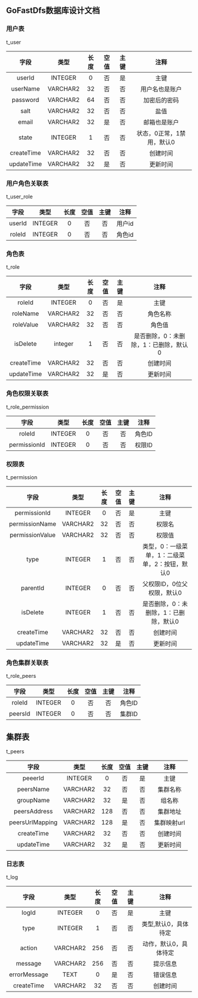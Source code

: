 ## GoFastDfs数据库设计文档

### 用户表 

t_user

|    字段    |   类型   | 长度 | 空值 | 主键 |           注释            |
| :--------: | :------: | :--: | :--: | :--: | :-----------------------: |
|   userId   | INTEGER  |  0   |  否  |  是  |           主键            |
|  userName  | VARCHAR2 |  32  |  否  |  否  |      用户名也是账户       |
|  password  | VARCHAR2 |  64  |  否  |  否  |       加密后的密码        |
|    salt    | VARCHAR2 |  32  |  否  |  否  |           盐值            |
|   email    | VARCHAR2 |  32  |  是  |  否  |       邮箱也是账户        |
|   state    | INTEGER  |  1   |  否  |  否  | 状态，0正常，1禁用，默认0 |
| createTime | VARCHAR2 |  32  |  否  |  否  |         创建时间          |
| updateTime | VARCHAR2 |  32  |  是  |  否  |         更新时间          |

### 用户角色关联表

t_user_role

|  字段  |  类型   | 长度 | 空值 | 主键 |  注释  |
| :----: | :-----: | :--: | :--: | :--: | :----: |
| userId | INTEGER |  0   |  否  |  否  | 用户id |
| roleId | INTEGER |  0   |  否  |  否  | 角色id |

### 角色表

t_role

|    字段    |   类型   | 长度 | 空值 | 主键 |                 注释                  |
| :--------: | :------: | :--: | :--: | :--: | :-----------------------------------: |
|   roleId   | INTEGER  |  0   |  否  |  是  |                 主键                  |
|  roleName  | VARCHAR2 |  32  |  否  |  否  |               角色名称                |
| roleValue  | VARCHAR2 |  32  |  否  |  否  |                角色值                 |
|  isDelete  | integer  |  1   |  否  |  否  | 是否删除，0：未删除，1：已删除，默认0 |
| createTime | VARCHAR2 |  32  |  否  |  否  |               创建时间                |
| updateTime | VARCHAR2 |  32  |  是  |  否  |               更新时间                |

### 角色权限关联表

t_role_permission

|     字段     |  类型   | 长度 | 空值 | 主键 |  注释  |
| :----------: | :-----: | :--: | :--: | :--: | :----: |
|    roleId    | INTEGER |  0   |  否  |  否  | 角色ID |
| permissionId | INTEGER |  0   |  否  |  否  | 权限ID |

### 权限表

t_permission

|      字段       |   类型   | 长度 | 空值 | 主键 |                      注释                      |
| :-------------: | :------: | :--: | :--: | :--: | :--------------------------------------------: |
|  permissionId   | INTEGER  |  0   |  否  |  是  |                      主键                      |
| permissionName  | VARCHAR2 |  32  |  否  |  否  |                     权限名                     |
| permissionValue | VARCHAR2 |  32  |  否  |  否  |                     权限值                     |
|      type       | INTEGER  |  1   |  否  |  否  | 类型，0：一级菜单，1：二级菜单，2：按钮，默认0 |
|    parentId     | INTEGER  |  0   |  否  |  否  |           父权限ID，0位父权限，默认0           |
|    isDelete     | INTEGER  |  1   |  否  |  否  |     是否删除，0：未删除，1：已删除，默认0      |
|   createTime    | VARCHAR2 |  32  |  否  |  否  |                    创建时间                    |
|   updateTime    | VARCHAR2 |  32  |  是  |  否  |                    更新时间                    |

### 角色集群关联表

t_role_peers

|  字段   |  类型   | 长度 | 空值 | 主键 |  注释  |
| :-----: | :-----: | :--: | :--: | :--: | :----: |
| roleId  | INTEGER |  0   |  否  |  否  | 角色ID |
| peersId | INTEGER |  0   |  否  |  否  | 集群ID |

## 集群表

t_peers

|      字段       |   类型   | 长度 | 空值 | 主键 |    注释     |
| :-------------: | :------: | :--: | :--: | :--: | :---------: |
|     peeerId     | INTEGER  |  0   |  否  |  是  |    主键     |
|    peersName    | VARCHAR2 |  32  |  否  |  否  |  集群名称   |
|    groupName    | VARCHAR2 |  32  |  是  |  否  |   组名称    |
|  peersAddress   | VARCHAR2 | 128  |  否  |  否  |  集群地址   |
| peersUrlMapping | VARCHAR2 | 128  |  是  |  否  | 集群映射url |
|   createTime    | VARCHAR2 |  32  |  否  |  否  |  创建时间   |
|   updateTime    | VARCHAR2 |  32  |  是  |  否  |  更新时间   |

### 日志表

t_log

|     字段     |   类型   | 长度 | 空值 | 主键 |         注释          |
| :----------: | :------: | :--: | :--: | :--: | :-------------------: |
|    logId     | INTEGER  |  0   |  否  |  是  |         主键          |
|     type     | INTEGER  |  1   |  否  |  否  | 类型,默认0，具体待定  |
|    action    | VARCHAR2 | 256  |  否  |  否  | 动作，默认0，具体待定 |
|   message    | VARCHAR2 | 256  |  否  |  否  |       提示信息        |
| errorMessage |   TEXT   |  0   |  是  |  否  |       错误信息        |
|  createTime  | VARCHAR2 |  32  |  否  |  否  |       创建时间        |

